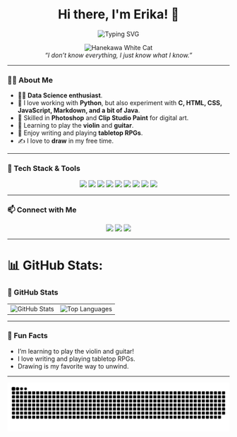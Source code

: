 <h1 align="center">Hi there, I'm Erika! 👋</h1>
<p align="center">
  <img src="https://readme-typing-svg.demolab.com?font=Fira+Code&weight=600&pause=500&color=3CCF91&width=435&lines=+%7C+Data+Scientist+%7C+Python+%7C+Web+%7C;+%7C+Loves+Music%2C+Art%2C+and+TTRPGs!+%7C" alt="Typing SVG" />
</p>

<p align="center">
  <img src="https://i.gifer.com/Pvz.gif" alt="Hanekawa White Cat" width="400" />
  <br/>
  <em>“I don’t know everything, I just know what I know.”</em>
</p>

---

### 👩‍💻 About Me

- 🧑‍🔬 **Data Science enthusiast**.
- 🐍 I love working with **Python**, but also experiment with **C, HTML, CSS, JavaScript, Markdown, and a bit of Java**.
- 🎨 Skilled in **Photoshop** and **Clip Studio Paint** for digital art.
- 🎻 Learning to play the **violin** and **guitar**.
- 📝 Enjoy writing and playing **tabletop RPGs**.
- ✍️ I love to **draw** in my free time.

---

### 🚀 Tech Stack & Tools

<p align="center">
  <img src="https://img.shields.io/badge/Python-3776AB?style=for-the-badge&logo=python&logoColor=white"/>
  <img src="https://img.shields.io/badge/C-00599C?style=for-the-badge&logo=c&logoColor=white"/>
  <img src="https://img.shields.io/badge/HTML5-E34F26?style=for-the-badge&logo=html5&logoColor=white"/>
  <img src="https://img.shields.io/badge/CSS3-1572B6?style=for-the-badge&logo=css3&logoColor=white"/>
  <img src="https://img.shields.io/badge/JavaScript-F7DF1E?style=for-the-badge&logo=javascript&logoColor=black"/>
  <img src="https://img.shields.io/badge/Markdown-000000?style=for-the-badge&logo=markdown&logoColor=white"/>
  <img src="https://img.shields.io/badge/Java-ED8B00?style=for-the-badge&logo=java&logoColor=white"/>
  <img src="https://img.shields.io/badge/Photoshop-31A8FF?style=for-the-badge&logo=adobe-photoshop&logoColor=white"/>
  <img src="https://img.shields.io/badge/Clip%20Studio%20Paint-000000?style=for-the-badge&logo=clip-studio-paint&logoColor=white"/>
</p>

---

### 📫 Connect with Me

<p align="center">
  <a href=https://bsky.app/profile/kaybuthers.bsky.social""><img src="https://img.shields.io/badge/bluesky-0285FF?style=for-the-badge&logo=bluesky&logoColor=%23FFFFFF"/></a>
  <a href="mailto:buthers@nano.ufrj.br"><img src="https://img.shields.io/badge/Email-D14836?logo=gmail&logoColor=white"/></a>
  <a href="https://www.linkedin.com/in/erika-buthers-b62481207"><img src="https://img.shields.io/badge/LinkedIn-%230077B5.svg?logo=linkedin&logoColor=white"/></a>
</p>

---

# 📊 GitHub Stats: 
### 🌟 GitHub Stats

<table align="center">
  <tr>
    <td>
      <img src="https://github-readme-stats.vercel.app/api?username=kaybuthers&show_icons=true&theme=nightowl&hide_border=false&border_radius=10" alt="GitHub Stats" />
    </td>
    <td>
      <img src="https://github-readme-stats.vercel.app/api/top-langs/?username=kaybuthers&layout=compact&theme=nightowl&hide_border=false&border_radius=10" alt="Top Languages" />
    </td>
  </tr>
</table>

---

### 🎵 Fun Facts

- I’m learning to play the violin and guitar!  
- I love writing and playing tabletop RPGs.  
- Drawing is my favorite way to unwind.  

---
<p align="center">
  <picture align="center">
    <source media="(prefers-color-scheme: dark)" srcset="https://raw.githubusercontent.com/kaybuthers/kaybuthers/output/github-snake-dark.svg" />
    <source media="(prefers-color-scheme: light)" srcset="https://raw.githubusercontent.com/kaybuthers/kaybuthers/output/github-snake.svg" />
    <img align="center" alt="github-snake" src="https://raw.githubusercontent.com/kaybuthers/kaybuthers/output/github-snake.svg" />
  </picture>
</p>
